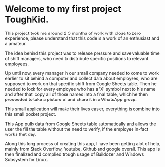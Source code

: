 # Welcome to my first project ToughKid.

This project took me around 2-3 months of work with close to zero experience,
please understand that this code is a work of an enthusiast and a amateur.

The idea behind this project was to release pressure and save valuable time of shift managers,
who need to distribute specific positions to relevant employees.

Up until now, every manager in our small company needed to come to work earlier to sit behind a computer and collect data
about employees, who are supposed to work on that specific shift from Google Sheets table.
Then he needed to look for every employee who has a 'X' symbol next to his name
and after that, copy all of those names into a final table, which he then proceeded to take a picture of and share it in a WhatsApp group.

This small application will make their lives easier, everything is combine into this small pocket project.

This App pulls data from Google Sheets table automatically and allows the user the fill the table without the need to verify,
if the employee in-fact works that day.

Along this long process of creating this app, I have been getting alot of help, mainly from Stack Overflow, Youtube, Github and google overall.
This app is then finalized and complied trough usage of Buildozer and Windows Subsystem for Linux.
